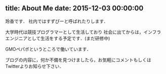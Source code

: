 title: About Me
date: 2015-12-03 00:00:00
---

玲香です．
社内ではすずぴーと呼ばれたりします．

大学時代は競技プログラマーとして生活しており
社会に出てからは，インフラエンジニアとして生活をする予定です．(まだ研修中)

GMOペパボというところで働いています．

ブログの内容に，何か不備を見つけましたら，お気軽にコメントもしくはTwitterよりお知らせ下さい．
